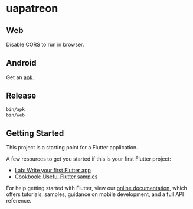 # uapatreon

## Web

Disable CORS to run in browser.

## Android

Get an [apk](build/app/outputs/flutter-apk/app-release.apk).

## Release

```sh
bin/apk
bin/web
```

## Getting Started

This project is a starting point for a Flutter application.

A few resources to get you started if this is your first Flutter project:

- [Lab: Write your first Flutter app](https://flutter.dev/docs/get-started/codelab)
- [Cookbook: Useful Flutter samples](https://flutter.dev/docs/cookbook)

For help getting started with Flutter, view our
[online documentation](https://flutter.dev/docs), which offers tutorials,
samples, guidance on mobile development, and a full API reference.
